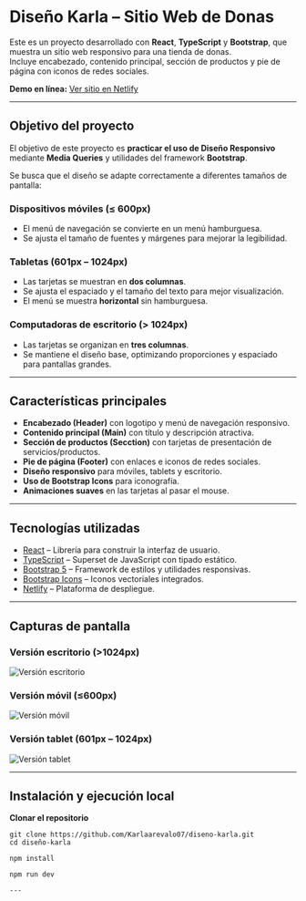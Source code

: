 # Diseño Karla – Sitio Web de Donas

Este es un proyecto desarrollado con **React**, **TypeScript** y **Bootstrap**, que muestra un sitio web responsivo para una tienda de donas.  
Incluye encabezado, contenido principal, sección de productos y pie de página con iconos de redes sociales.

**Demo en línea:** [Ver sitio en Netlify](https://lively-sfogliatella-8fc36a.netlify.app/)

---

## Objetivo del proyecto

El objetivo de este proyecto es **practicar el uso de Diseño Responsivo** mediante **Media Queries** y utilidades del framework **Bootstrap**.

Se busca que el diseño se adapte correctamente a diferentes tamaños de pantalla:

### **Dispositivos móviles (≤ 600px)**
-  El menú de navegación se convierte en un menú hamburguesa.
-  Se ajusta el tamaño de fuentes y márgenes para mejorar la legibilidad.

### **Tabletas (601px – 1024px)**
-  Las tarjetas se muestran en **dos columnas**.
-  Se ajusta el espaciado y el tamaño del texto para mejor visualización.
-  El menú se muestra **horizontal** sin hamburguesa.

### **Computadoras de escritorio (> 1024px)**
-  Las tarjetas se organizan en **tres columnas**.
-  Se mantiene el diseño base, optimizando proporciones y espaciado para pantallas grandes.

---

##  Características principales

- **Encabezado (Header)** con logotipo y menú de navegación responsivo.
- **Contenido principal (Main)** con título y descripción atractiva.
- **Sección de productos (Secction)** con tarjetas de presentación de servicios/productos.
- **Pie de página (Footer)** con enlaces e iconos de redes sociales.
- **Diseño responsivo** para móviles, tablets y escritorio.
- **Uso de Bootstrap Icons** para iconografía.
- **Animaciones suaves** en las tarjetas al pasar el mouse.

---

##  Tecnologías utilizadas

- [React](https://reactjs.org/) – Librería para construir la interfaz de usuario.
- [TypeScript](https://www.typescriptlang.org/) – Superset de JavaScript con tipado estático.
- [Bootstrap 5](https://getbootstrap.com/) – Framework de estilos y utilidades responsivas.
- [Bootstrap Icons](https://icons.getbootstrap.com/) – Iconos vectoriales integrados.
- [Netlify](https://www.netlify.com/) – Plataforma de despliegue.

---
## Capturas de pantalla

### Versión escritorio (>1024px)
![Versión escritorio](diseno-karla\src\capturas\image-2.png) 

### Versión móvil (≤600px)
![Versión móvil](diseno-karla\src\capturas\image.png)

### Versión tablet (601px – 1024px)
![Versión tablet](diseno-karla\src\capturas\image-1.png)


---

## Instalación y ejecución local

**Clonar el repositorio**
   ```Terminal
   git clone https://github.com/Karlaarevalo07/diseno-karla.git
   cd diseño-karla

  npm install

  npm run dev

---





